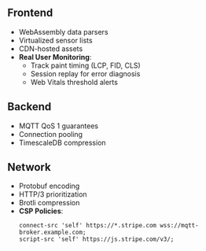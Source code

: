 ## Frontend

- WebAssembly data parsers
- Virtualized sensor lists
- CDN-hosted assets
- **Real User Monitoring**:
  - Track paint timing (LCP, FID, CLS)
  - Session replay for error diagnosis
  - Web Vitals threshold alerts

## Backend

- MQTT QoS 1 guarantees
- Connection pooling
- TimescaleDB compression

## Network

- Protobuf encoding
- HTTP/3 prioritization
- Brotli compression
- **CSP Policies**:
  ```
  connect-src 'self' https://*.stripe.com wss://mqtt-broker.example.com;
  script-src 'self' https://js.stripe.com/v3/;
  ```
